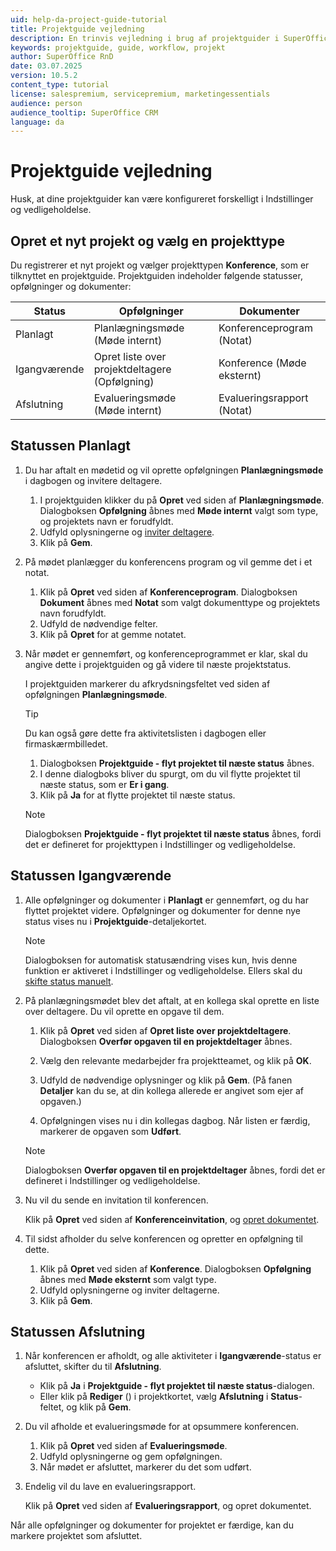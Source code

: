 ```yaml
---
uid: help-da-project-guide-tutorial
title: Projektguide vejledning
description: En trinvis vejledning i brug af projektguider i SuperOffice CRM.
keywords: projektguide, guide, workflow, projekt
author: SuperOffice RnD
date: 03.07.2025
version: 10.5.2
content_type: tutorial
license: salespremium, servicepremium, marketingessentials
audience: person
audience_tooltip: SuperOffice CRM
language: da
---
```


# Projektguide vejledning

Husk, at dine projektguider kan være konfigureret forskelligt i Indstillinger og vedligeholdelse.

## Opret et nyt projekt og vælg en projekttype

Du registrerer et nyt projekt og vælger projekttypen **Konference**, som er tilknyttet en projektguide. Projektguiden indeholder følgende statusser, opfølgninger og dokumenter:

| Status | Opfølgninger | Dokumenter |
|---|---|---|
| Planlagt | Planlægningsmøde (Møde internt) | Konferenceprogram (Notat) |
| Igangværende | Opret liste over projektdeltagere (Opfølgning) | Konference (Møde eksternt) |
| Afslutning | Evalueringsmøde (Møde internt) | Evalueringsrapport (Notat) |

## Statussen Planlagt

1. Du har aftalt en mødetid og vil oprette opfølgningen **Planlægningsmøde** i dagbogen og invitere deltagere.

    1. I projektguiden klikker du på **Opret** ved siden af **Planlægningsmøde**.
        Dialogboksen **Opfølgning** åbnes med **Møde internt** valgt som type, og projektets navn er forudfyldt.
    1. Udfyld oplysningerne og [inviter deltagere][1].
    1. Klik på **Gem**.

1. På mødet planlægger du konferencens program og vil gemme det i et notat.

    1. Klik på **Opret** ved siden af **Konferenceprogram**.
        Dialogboksen **Dokument** åbnes med **Notat** som valgt dokumenttype og projektets navn forudfyldt.
    1. Udfyld de nødvendige felter.
    1. Klik på **Opret** for at gemme notatet.

1. Når mødet er gennemført, og konferenceprogrammet er klar, skal du angive dette i projektguiden og gå videre til næste projektstatus.

    I projektguiden markerer du afkrydsningsfeltet ved siden af opfølgningen **Planlægningsmøde**.

    > [!TIP]
    > Du kan også gøre dette fra aktivitetslisten i dagbogen eller firmaskærmbilledet.

    1. Dialogboksen **Projektguide - flyt projektet til næste status** åbnes.
    1. I denne dialogboks bliver du spurgt, om du vil flytte projektet til næste status, som er **Er i gang**.
    1. Klik på **Ja** for at flytte projektet til næste status.

    > [!NOTE]
    > Dialogboksen **Projektguide - flyt projektet til næste status** åbnes, fordi det er defineret for projekttypen i Indstillinger og vedligeholdelse.

## Statussen Igangværende

1. Alle opfølgninger og dokumenter i **Planlagt** er gennemført, og du har flyttet projektet videre. Opfølgninger og dokumenter for denne nye status vises nu i **Projektguide**-detaljekortet.

    > [!NOTE]
    > Dialogboksen for automatisk statusændring vises kun, hvis denne funktion er aktiveret i Indstillinger og vedligeholdelse. Ellers skal du [skifte status manuelt][2].

1. På planlægningsmødet blev det aftalt, at en kollega skal oprette en liste over deltagere. Du vil oprette en opgave til dem.

    1. Klik på **Opret** ved siden af **Opret liste over projektdeltagere**.
        Dialogboksen **Overfør opgaven til en projektdeltager** åbnes.

    1. Vælg den relevante medarbejder fra projektteamet, og klik på **OK**.

    1. Udfyld de nødvendige oplysninger og klik på **Gem**. (På fanen **Detaljer** kan du se, at din kollega allerede er angivet som ejer af opgaven.)

    1. Opfølgningen vises nu i din kollegas dagbog. Når listen er færdig, markerer de opgaven som **Udført**.

    > [!NOTE]
    > Dialogboksen **Overfør opgaven til en projektdeltager** åbnes, fordi det er defineret i Indstillinger og vedligeholdelse.

1. Nu vil du sende en invitation til konferencen.

    Klik på **Opret** ved siden af **Konferenceinvitation**, og [opret dokumentet][3].

1. Til sidst afholder du selve konferencen og opretter en opfølgning til dette.

    1. Klik på **Opret** ved siden af **Konference**.
       Dialogboksen **Opfølgning** åbnes med **Møde eksternt** som valgt type.
    2. Udfyld oplysningerne og inviter deltagerne.
    3. Klik på **Gem**.

## Statussen Afslutning

1. Når konferencen er afholdt, og alle aktiviteter i **Igangværende**-status er afsluttet, skifter du til **Afslutning**.

    * Klik på **Ja** i **Projektguide - flyt projektet til næste status**-dialogen.
    * Eller klik på **Rediger** (<i class="ph ph-pencil-simple" aria-hidden="true"></i>) i projektkortet, vælg **Afslutning** i **Status**-feltet, og klik på **Gem**.

1. Du vil afholde et evalueringsmøde for at opsummere konferencen.

    1. Klik på **Opret** ved siden af **Evalueringsmøde**.
    1. Udfyld oplysningerne og gem opfølgningen.
    1. Når mødet er afsluttet, markerer du det som udført.

1. Endelig vil du lave en evalueringsrapport.

    Klik på **Opret** ved siden af **Evalueringsrapport**, og opret dokumentet.

Når alle opfølgninger og dokumenter for projektet er færdige, kan du markere projektet som afsluttet.

<!-- Referenced links -->
[1]: ../../diary/learn/invitation/add-attendee.md
[2]: project-guides.md#change-status
[3]: ../../document/learn/edit.md
